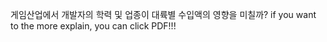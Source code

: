 게임산업에서 개발자의 학력 및 업종이 대륙별 수입액의 영향을 미칠까?
if you want to the more explain, you can click PDF!!!
